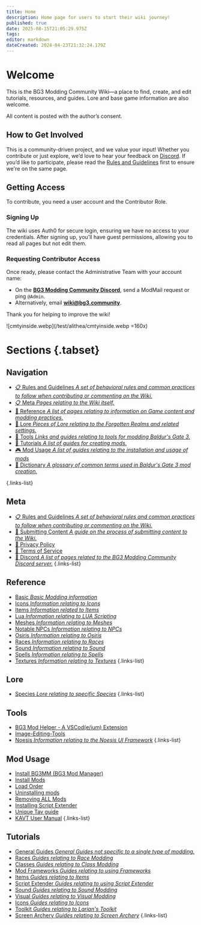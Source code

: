 ```yaml
---
title: Home
description: Home page for users to start their wiki journey!
published: true
date: 2025-08-15T21:05:29.975Z
tags: 
editor: markdown
dateCreated: 2024-04-23T21:32:24.179Z
---
```


# Welcome  

This is the BG3 Modding Community Wiki—a place to find, create, and edit tutorials, resources, and guides. Lore and base game information are also welcome.

All content is posted with the author’s consent.  

## How to Get Involved  
This is a community-driven project, and we value your input! Whether you contribute or just explore, we’d love to hear your feedback on [Discord](https://discord.gg/bg3mods). If you’d like to participate, please read the [Rules and Guidelines](/meta/guidelines) first to ensure we're on the same page.  

## Getting Access  
To contribute, you need a user account and the Contributor Role.  

### Signing Up  
The wiki uses Auth0 for secure login, ensuring we have no access to your credentials. After signing up, you'll have guest permissions, allowing you to read all pages but not edit them.  

### Requesting Contributor Access  
Once ready, please contact the Administrative Team with your account name:  

- On the **[BG3 Modding Community Discord](https://discord.gg/bg3mods)**, send a ModMail request or ping `@Admin`.  
- Alternatively, email **wiki@bg3.community**.  

Thank you for helping to improve the wiki!

![cmtyinside.webp](/test/alithea/cmtyinside.webp =160x)



# Sections {.tabset}

## Navigation
- [:clipboard: Rules and Guidelines *A set of behavioral rules and common practices to follow when contributing or commenting on the Wiki.*](/meta/guidelines)
- [:clipboard: Meta *Pages relating to the Wiki itself.*](/meta/guidelines)
- [:blue_book: Reference *A list of pages relating to information on Game content and modding practices.*](/Information)
- [:orange_book: Lore *Pieces of Lore relating to the Forgotten Realms and related settings.*](/Lore)
- [:green_book: Tools *Links and guides relating to tools for modding Baldur's Gate 3.*](/Tools)
- [:closed_book: Tutorials *A list of guides for creating mods.*](/Tutorials)
- [:video_game: Mod Usage *A list of guides relating to the installation and usage of mods*](/Tutorials/Mod-Use)
- [:notebook: Dictionary *A glossary of common terms used in Baldur's Gate 3 mod creation.*](/Information/dictionary)

{.links-list}

## Meta
- [:clipboard: Rules and Guidelines *A set of behavioral rules and common practices to follow when contributing or commenting on the Wiki.*](/meta/guidelines)
- [:memo: Submitting Content *A guide on the process of submitting content to the Wiki.*](/meta/submitting-content)
- [:bookmark_tabs: Privacy Policy](/meta/privacy-policy)
- [:page_with_curl: Terms of Service](/meta/terms-of-service)
- [:speech_balloon: Discord *A list of pages related to the BG3 Modding Community Discord server.*](/meta/discord)
{.links-list}

## Reference
- [Basic *Basic Modding information*](Information/Basic)
- [Icons *Information relating to Icons*](Information/Icons)
- [Items *Information related to Items*](/Information/Items)
- [Lua *Information relating to LUA Scripting*](Information/Lua)
- [Meshes *Information relating to Meshes*](Information/Meshes)
- [Notable NPCs *Information relating to NPCs*](Information/Notable-NPCs)
- [Osiris *Information relating to Osiris*](Information/Osiris)
- [Races *Information relating to Races*](https://wiki.bg3.community/en/Information/races)
- [Sound *Information relating to Sound*](Information/Sound)
- [Spells *Information relating to Spells*](Information/Spells)
- [Textures *Information relating to Textures*](Information/Textures)
{.links-list}

## Lore
- [Species *Lore relating to specific Species*](Lore/Species)
{.links-list}

## Tools
- [BG3 Mod Helper - A VSCod(e/ium) Extension](/Tools/bg3-mod-helper)
- [Image-Editing-Tools](/Tools/Image-Editing-Tools)
- [Noesis *Information relating to the Noesis UI Framework*](/Tools/Noesis)
{.links-list}

## Mod Usage
- [Install BG3MM (BG3 Mod Manager)](Tutorials/Mod-Use/Installation-Of-BG3MM)
- [Install Mods](Tutorials/Mod-Use/BG3-Mod-Types-and-how-to-install-them)
- [Load Order](/Tutorials/Mod-Use/general-load-order)
- [Uninstalling mods](/Tutorials/Mod-Use/Removing-mods-from-a-save)
- [Removing ALL Mods](/Tutorials/Mod-Use/How-to-remove-mods)
- [Installing Script Extender](/Tutorials/Mod-Use/How-to-install-Script-Extender)
- [Unique Tav guide](/Tutorials/Mod-Use/Unique-Tav-Everything-you-need-to-know)
- [KAVT User Manual](/Tutorials/Mod-Use/KAVT-User-Manual)
{.links-list}

## Tutorials
- [General Guides *General Guides not specific to a single type of modding.*](Tutorials/General)
- [Races *Guides relating to Race Modding*](Tutorials/Races)
- [Classes *Guides relating to Class Modding*](Tutorials/Classes)
- [Mod Frameworks *Guides relating to using Frameworks*](Tutorials/Mod-Frameworks)
- [Items *Guides relating to Items*](Tutorials/Items)
- [Script Extender *Guides relating to using Script Extender*](Tutorials/ScriptExtender)
- [Sound *Guides relating to Sound Modding*](/Tutorials/Sound)
- [Visual *Guides relating to Visual Modding*](Tutorials/Visual)
- [Icons *Guides relating to Icons*](Tutorials/Icons)
- [Toolkit *Guides relating to Larian's Toolkit*](/Tutorials/Toolkit)
- [Screen Archery *Guides relating to Screen Archery*](/Tutorials/Screen-Archery)
{.links-list}
